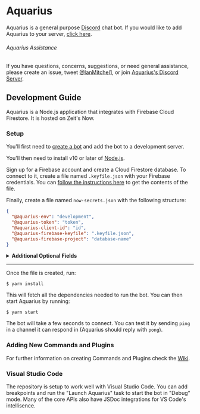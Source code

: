 # Aquarius

Aquarius is a general purpose [Discord](https://discordapp.com/) chat bot. If you would like to add Aquarius to your server, [click here](https://aquarius.sh/link).

###### Aquarius Assistance

If you have questions, concerns, suggestions, or need general assistance, please create an issue, tweet [@IanMitchel1](https://twitter.com/ianmitchel1), or join [Aquarius's Discord Server](http://discord.companyinc.company/).

## Development Guide

Aquarius is a Node.js application that integrates with Firebase Cloud Firestore. It is hosted on Zeit's Now.

### Setup

You'll first need to [create a bot](https://discordapp.com/developers/applications/) and add the bot to a development server.

You'll then need to install v10 or later of [Node.js](https://nodejs.org/en/download/).

Sign up for a Firebase account and create a Cloud Firestore database. To connect to it, create a file named `.keyfile.json` with your Firebase credentials. You can [follow the instructions here](https://cloud.google.com/firestore/docs/quickstart-servers#set_up_authentication) to get the contents of the file.

Finally, create a file named `now-secrets.json` with the following structure:

```json
{
  "@aquarius-env": "development",
  "@aquarius-token": "token",
  "@aquarius-client-id": "id",
  "@aquarius-firebase-keyfile": ".keyfile.json",
  "@aquarius-firebase-project": "database-name"
}
```

<details>
  <summary>
    <strong>Additional Optional Fields</strong>
  </summary>

- `"@aquarius-sentry": "url"` - Integrates with [Sentry](https://sentry.io) error reporting
- `"@aquarius-dictionary-api-key": "key"` - Enables the Dictionary command
- `"@aquarius-test-bot-token": "token"` - Enables the test framework (WIP)
- `"@aquarius-hearthstone-key": "key"` - Enables the Hearthstone command
- `"@aquarius-timber-key": "key"` - Enables logging to [Timber](https://timber.io)
- `"@aquarius-showtimes-server": "url"` - Enables the [Deschtimes](http://github.com/ianmitchell/showtimes) command
- `"@aquarius-showtimes-key": "key"` - Enables the [Deschtimes](http://github.com/ianmitchell/showtimes) command
- `"@aquarius-tvdb-api-key": "key"` - Adds Images to the [Deschtimes](http://github.com/ianmitchell/showtimes) Command
- `"@aquarius-github-api-token": "token"` - Enables the Release command to automatically notify users of updates
- `"@aquarius-dark-sky-api-key": "key"` - Enables the Weather command
- `"@aquarius-mapbox-api-key": "key"` - Enables the Weather command

</details>

---

Once the file is created, run:

    $ yarn install

This will fetch all the dependencies needed to run the bot. You can then start Aquarius by running:

    $ yarn start

The bot will take a few seconds to connect. You can test it by sending `ping` in a channel it can respond in (Aquarius should reply with `pong`).

### Adding New Commands and Plugins

For further information on creating Commands and Plugins check the [Wiki](/wiki).

### Visual Studio Code

The repository is setup to work well with Visual Studio Code. You can add breakpoints and run the "Launch Aquarius" task to start the bot in "Debug" mode. Many of the core APIs also have JSDoc integrations for VS Code's intellisence.
